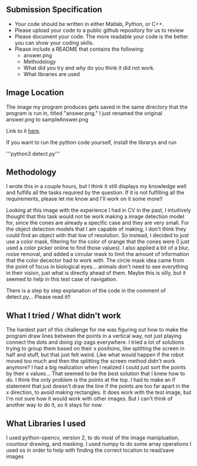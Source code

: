 
## Submission Specification
- Your code should be written in either Matlab, Python, or C++.
- Please upload your code to a public github repository for us to review
- Please document your code. The more readable your code is the better you can show your coding skills.
- Please include a README that contains the following:
    - answer.png
    - Methodology 
    - What did you try and why do you think it did not work.
    - What libraries are used

## Image Location

The image my program produces gets saved in the same directory that the program is run in, titled "answer.png." I just renamed the original answer.png to sampleAnswer.png

Link to it [here](https://github.com/noahlessard/Wisconsin-Autonomous-Perception-Coding-Challenge/blob/main/perception/answer.png).

If you want to run the python code yourself, install the librarys and run

'''python3 detect.py'''

## Methodology

I wrote this in a couple hours, but I think it still displays my knowledge well and fulfills all the tasks required by the
question. If it is not fulfilling all the requirements, please let me know and I'll work on it some more!!

Looking at this image with the experience I had in CV in the past, I intuitively thought that this task would not be work making
a image detection model for, since the cones are already a specific case and they are very small. For the object detection 
models that I am capable of making, I don't think they could find an object with that low of resolution. So instead, I 
decided to just use a color mask, filtering for the color of orange that the cones were (I just used a color picker online to find those values). I also applied a bit of a blur, noise removal, and added a circular mask to limit the amount of information
that the color decector had to work with. The circle mask idea came from the point of focus in biological eyes... animals don't need to see everything in their vision, just what is directly ahead of them. Maybe this is silly, but it seemed to help in this test case of navigation.

There is a step by step explanation of the code in the comment of detect.py... Please read it!!

## What I tried / What didn't work
The hardest part of this challenge for me was figuring out how to make the program draw lines between
the points in a vertical way, not just playing connect the dots and doing zig-zags everywhere. I tried a lot
of solutions trying to group them based on their x positions, like splitting the screen in half and stuff, but
that just felt weird. Like what would happen if the robot moved too much and then the splitting the screen method
didn't work anymore? I had a big realization when I realized I could just sort the points by their x values... 
That seemed to be the best solution that I knew how to do. I think the only problem is the points at the top. I had
to make an if statement that just doesn't draw the line if the points are too far apart in the x direction, to avoid making
rectangles. It does work with the test image, but I'm not sure how it would work with other images. But I can't think of 
another way to do it, so it stays for now.


## What Libraries I used
I used python-opencv, version 2, to do most of the image manipluation, countour drawing, and masking.
I used numpy to do some array operations
I used os in order to help with finding the correct location to read/save images
